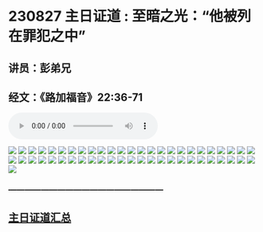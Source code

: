 # 230827 主日证道 : 至暗之光：“他被列在罪犯之中”
## 讲员：彭弟兄
## 经文：《路加福音》22:36-71

<audio controls src="./00_230827.mp3"></audio>

![](./01.jpeg)
![](./02.jpeg)
![](./03.jpeg)
![](./04.jpeg)
![](./05.jpeg)
![](./06.jpeg)
![](./07.jpeg)
![](./08.jpeg)
![](./09.jpeg)
![](./10.jpeg)
![](./11.jpeg)
![](./12.jpeg)
![](./13.jpeg)
![](./14.jpeg)
![](./15.jpeg)
![](./16.jpeg)
![](./17.jpeg)
![](./18.jpeg)
![](./19.jpeg)
![](./20.jpeg)
![](./21.jpeg)
![](./22.jpeg)
![](./23.jpeg)
![](./24.jpeg)
![](./25.jpeg)
![](./26.jpeg)
![](./27.jpeg)
![](./28.jpeg)
![](./29.jpeg)
![](./30.jpeg)
![](./31.jpeg)
![](./32.jpeg)
![](./33.jpeg)
![](./34.jpeg)
![](./36.jpeg)
![](./36.jpeg)
![](./37.jpeg)
![](./38.jpeg)
![](./39.jpeg)
![](./40.jpeg)
![](./41.jpeg)
![](./42.jpeg)
![](./43.jpeg)
![](./44.jpeg)
![](./45.jpeg)
![](./46.jpeg)
![](./47.jpeg)
![](./48.jpeg)
![](./49.jpeg)
![](./50.jpeg)
![](./51.jpeg)



### ———————————————————

## [主日证道汇总](https://nccchurch.github.io/Sermons/)

